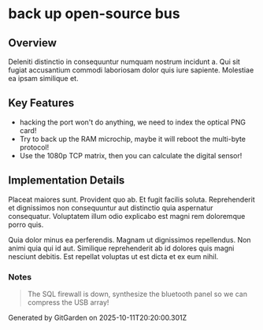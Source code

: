 # back up open-source bus

## Overview
Deleniti distinctio in consequuntur numquam nostrum incidunt a. Qui sit fugiat accusantium commodi laboriosam dolor quis iure sapiente. Molestiae ea ipsam similique et.

## Key Features
- hacking the port won't do anything, we need to index the optical PNG card!
- Try to back up the RAM microchip, maybe it will reboot the multi-byte protocol!
- Use the 1080p TCP matrix, then you can calculate the digital sensor!

## Implementation Details
Placeat maiores sunt. Provident quo ab. Et fugit facilis soluta. Reprehenderit et dignissimos non consequuntur aut distinctio quia aspernatur consequatur. Voluptatem illum odio explicabo est magni rem doloremque porro quis.
 Quia dolor minus ea perferendis. Magnam ut dignissimos repellendus. Non animi quia qui id aut. Similique reprehenderit ab id dolores quis magni nesciunt debitis. Est repellat voluptas ut est dicta et ex eum nihil.

### Notes
> The SQL firewall is down, synthesize the bluetooth panel so we can compress the USB array!

Generated by GitGarden on 2025-10-11T20:20:00.301Z